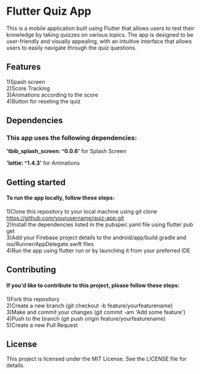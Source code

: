 <h1>Flutter Quiz App</h1>
<p>This is a mobile application built using Flutter that allows users to test their knowledge by taking quizzes on various topics. The app is designed to be user-friendly and visually appealing, with an intuitive interface that allows users to easily navigate through the quiz questions.</p>

<h2>Features</h2>
<p>1)Spash screen<br>
2)Score Tracking<br>
3)Animations according to the score<br>
4)Button for reseting the quiz</p>
<h2>Dependencies</h2>
<h3>This app uses the following dependencies:</h3>
<p><b>'tbib_splash_screen: ^0.0.6'</b> for Splash Screen</p>
<p><b>'lottie: ^1.4.3'</b> for Animations</p>
<h2>Getting started</h2>
<h4>To run the app locally, follow these steps:</h4>

1)Clone this repository to your local machine using git clone https://github.com/yourusername/quiz-app.git<br>
2)Install the dependencies listed in the pubspec.yaml file using flutter pub get<br>
3)Add your Firebase project details to the android/app/build.gradle and ios/Runner/AppDelegate.swift files<br>
4)Run the app using flutter run or by launching it from your preferred IDE<br>
<h2>Contributing</h2>
<h4>If you'd like to contribute to this project, please follow these steps:</h4>

1)Fork this repository<br>
2)Create a new branch (git checkout -b feature/yourfeaturename)<br>
3)Make and commit your changes (git commit -am 'Add some feature')<br>
4)Push to the branch (git push origin feature/yourfeaturename)<br>
5)Create a new Pull Request
<h2>License</h2>
This project is licensed under the MIT License. See the LICENSE file for details.
